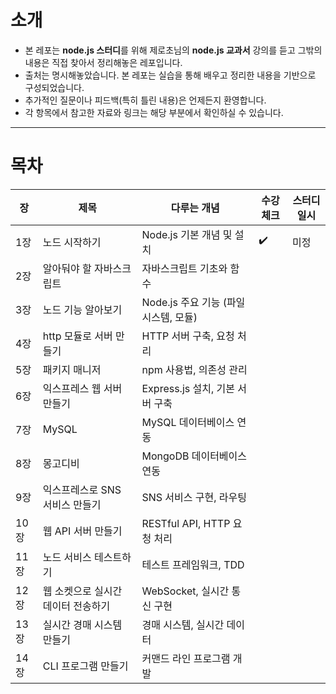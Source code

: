 # 소개

- 본 레포는 <b>node.js 스터디</b>를 위해 제로초님의 <b>node.js 교과서</b> 강의를 듣고 그밖의 내용은 직접 찾아서 정리해놓은 레포입니다.
- 출처는 명시해놓았습니다. 본 레포는 실습을 통해 배우고 정리한 내용을 기반으로 구성되었습니다.
- 추가적인 질문이나 피드백(특히 틀린 내용)은 언제든지 환영합니다. 
- 각 항목에서 참고한 자료와 링크는 해당 부분에서 확인하실 수 있습니다.

---

# 목차

| 장  | 제목                            | 다루는 개념                | 수강 체크 | 스터디 일시 |
|-----|---------------------------------|----------------------------|-----------|-------------|
| 1장  | 노드 시작하기                    | Node.js 기본 개념 및 설치   |     ✔️      |      미정       |
| 2장  | 알아둬야 할 자바스크립트          | 자바스크립트 기초와 함수    |           |             |
| 3장  | 노드 기능 알아보기                | Node.js 주요 기능 (파일 시스템, 모듈) |           |             |
| 4장  | http 모듈로 서버 만들기           | HTTP 서버 구축, 요청 처리    |           |             |
| 5장  | 패키지 매니저                     | npm 사용법, 의존성 관리      |           |             |
| 6장  | 익스프레스 웹 서버 만들기          | Express.js 설치, 기본 서버 구축 |           |             |
| 7장  | MySQL                            | MySQL 데이터베이스 연동      |           |             |
| 8장  | 몽고디비                         | MongoDB 데이터베이스 연동    |           |             |
| 9장  | 익스프레스로 SNS 서비스 만들기    | SNS 서비스 구현, 라우팅     |           |             |
| 10장 | 웹 API 서버 만들기               | RESTful API, HTTP 요청 처리  |           |             |
| 11장 | 노드 서비스 테스트하기           | 테스트 프레임워크, TDD       |           |             |
| 12장 | 웹 소켓으로 실시간 데이터 전송하기 | WebSocket, 실시간 통신 구현 |           |             |
| 13장 | 실시간 경매 시스템 만들기         | 경매 시스템, 실시간 데이터  |           |             |
| 14장 | CLI 프로그램 만들기              | 커맨드 라인 프로그램 개발   |           |             |
